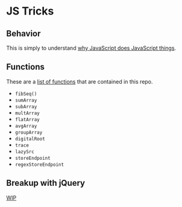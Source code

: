 # JS Tricks

## Behavior

This is simply to understand [why JavaScript does JavaScript things](js_behavior.md).

## Functions

These are a [list of functions](js_functions.md) that are contained in this repo.

- `fibSeq()`
- `sumArray`
- `subArray`
- `multArray`
- `flatArray`
- `avgArray`
- `groupArray`
- `digitalRoot`
- `trace`
- `lazySrc`
- `storeEndpoint`
- `regexStoreEndpoint`

## Breakup with jQuery

[WIP](Breakup_with_jQuery.md)

